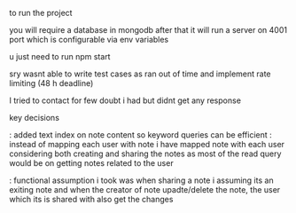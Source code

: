 to run the project

you will require a database in mongodb
after that it will run a server on 4001 port which is configurable via env variables

u just need to run npm start

sry wasnt able to write test cases as ran out of time and implement rate limiting (48 h deadline)

I tried to contact for few doubt i had but didnt get any response

key decisions

: added text index on note content so keyword queries can be efficient
: instead of mapping each user with note i have mapped note with each user considering both creating and sharing the notes
as most of the read query would be on getting notes related to the user

: functional assumption  i took was when sharing a note i assuming its an exiting note and when the creator of note upadte/delete the note, the user which its is shared with also get the changes



